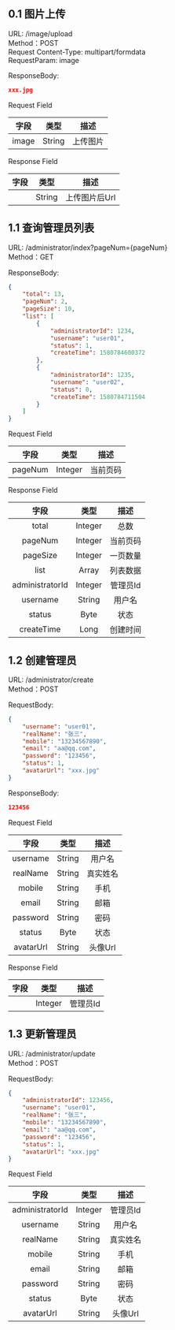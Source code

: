 ## 0.1 图片上传

URL: /image/upload  
Method：POST  
Request Content-Type: multipart/formdata  
RequestParam: image  

ResponseBody:  
```json
xxx.jpg
```

Request Field  

| 字段     |     类型 |   描述   | 
| :--------------: | :--------:| :------: |
| image   | String   | 上传图片    |

Response Field  

| 字段     |     类型 |   描述   | 
| :--------------: | :--------:| :------: |
|    | String   | 上传图片后Url    |

## 1.1 查询管理员列表

URL: /administrator/index?pageNum={pageNum}  
Method：GET  

ResponseBody:  
```json
{
    "total": 13,
    "pageNum": 2,
    "pageSize": 10,
    "list": [
        {
            "administratorId": 1234,
            "username": "user01",
            "status": 1,
            "createTime": 1580784600372
        },
        {
            "administratorId": 1235,
            "username": "user02",
            "status": 0,
            "createTime": 1580784711504
        }
    ]
}
```

Request Field  

| 字段     |     类型 |   描述   | 
| :--------------: | :--------:| :------: |
| pageNum   | Integer   | 当前页码    |

Response Field  

| 字段     |     类型 |   描述   | 
| :--------------: | :--------:| :------: |
| total   | Integer   | 总数    |
| pageNum   | Integer   | 当前页码    |
| pageSize   | Integer   | 一页数量    |
| list   | Array   | 列表数据    |
| administratorId   | Integer   | 管理员Id    |
| username   | String   | 用户名    |
| status   | Byte   | 状态    |
| createTime   | Long   | 创建时间    |

## 1.2 创建管理员

URL: /administrator/create  
Method：POST  

RequestBody:  
```json
{
    "username": "user01",
    "realName": "张三",
    "mobile": "13234567890",
    "email": "aa@qq.com",
    "password": "123456",
    "status": 1,
    "avatarUrl": "xxx.jpg"
}
```

ResponseBody:  
```json
123456

```

Request Field  

| 字段     |     类型 |   描述   | 
| :--------------: | :--------:| :------: |
| username   | String   | 用户名    |
| realName   | String   | 真实姓名    |
| mobile   | String   | 手机    |
| email   | String   | 邮箱    |
| password   | String   | 密码    |
| status   | Byte   | 状态    |
| avatarUrl   | String   | 头像Url    |

Response Field  

| 字段     |     类型 |   描述   | 
| :--------------: | :--------:| :------: |
|    | Integer   | 管理员Id    |

## 1.3 更新管理员

URL: /administrator/update  
Method：POST  

RequestBody:  
```json
{
    "administratorId": 123456,
    "username": "user01",
    "realName": "张三",
    "mobile": "13234567890",
    "email": "aa@qq.com",
    "password": "123456",
    "status": 1,
    "avatarUrl": "xxx.jpg"
}
```

Request Field  

| 字段     |     类型 |   描述   | 
| :--------------: | :--------:| :------: |
| administratorId   | Integer   | 管理员Id    |
| username   | String   | 用户名    |
| realName   | String   | 真实姓名    |
| mobile   | String   | 手机    |
| email   | String   | 邮箱    |
| password   | String   | 密码    |
| status   | Byte   | 状态    |
| avatarUrl   | String   | 头像Url    |
